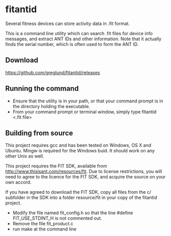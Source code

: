 # fitantid

Several fitness devices can store activity data in .fit format.

This is a command line utility which can search .fit files for device info messages, and extract ANT IDs and other information.  Note that it actually finds the serial number, which is often used to form the ANT ID.

## Download
https://github.com/greglund/fitantid/releases

## Running the command
- Ensure that the utility is in your path, or that your command prompt is in the directory holding the executable.
- From your command prompt or terminal window, simply type fitantid <.fit file>

## Building from source
This project requires gcc and has been tested on Windows, OS X and Ubuntu.  Mingw is required for the Windows buid.  It should work on any other Unix as well.

This project requires the FIT SDK, available from http://www.thisisant.com/resources/fit.  Due to license restrictions, you will need to agree to the licence for the FIT SDK, and acquire the source on your own accord.

If you have agreed to download the FIT SDK, copy all files from the c/ subfolder in the SDK into a folder resource/fit in your copy of the fitantid project.
- Modify the file named fit_config.h so that the line #define FIT_USE_STDINT_H is not commented out.
- Remove the file fit_product.c
- run make at the command line


